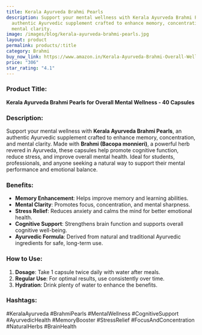 ```yaml
---
title: Kerala Ayurveda Brahmi Pearls
description: Support your mental wellness with Kerala Ayurveda Brahmi Pearls, an
  authentic Ayurvedic supplement crafted to enhance memory, concentration, and
  mental clarity.
image: /images/blog/kerala-ayurveda-brahmi-pearls.jpg
layout: product
permalink: products/:title
category: Brahmi
buy_now_link: https://www.amazon.in/Kerala-Ayurveda-Brahmi-Overall-Wellness/dp/B07HZR2CH3/ref=sr_1_4_sspa?crid=U72N30JP0KKO&tag=m0150-21
price: "306"
star_rating: "4.1"
---
```

### Product Title:
**Kerala Ayurveda Brahmi Pearls for Overall Mental Wellness - 40 Capsules**

### Description:
Support your mental wellness with **Kerala Ayurveda Brahmi Pearls**, an authentic Ayurvedic supplement crafted to enhance memory, concentration, and mental clarity. Made with **Brahmi (Bacopa monnieri)**, a powerful herb revered in Ayurveda, these capsules help promote cognitive function, reduce stress, and improve overall mental health. Ideal for students, professionals, and anyone seeking a natural way to support their mental performance and emotional balance.

### Benefits:
- **Memory Enhancement**: Helps improve memory and learning abilities.
- **Mental Clarity**: Promotes focus, concentration, and mental sharpness.
- **Stress Relief**: Reduces anxiety and calms the mind for better emotional health.
- **Cognitive Support**: Strengthens brain function and supports overall cognitive well-being.
- **Ayurvedic Formula**: Derived from natural and traditional Ayurvedic ingredients for safe, long-term use.

### How to Use:
1. **Dosage**: Take 1 capsule twice daily with water after meals.
2. **Regular Use**: For optimal results, use consistently over time.
3. **Hydration**: Drink plenty of water to enhance the benefits.

### Hashtags:
#KeralaAyurveda #BrahmiPearls #MentalWellness #CognitiveSupport #AyurvedicHealth #MemoryBooster #StressRelief #FocusAndConcentration #NaturalHerbs #BrainHealth
